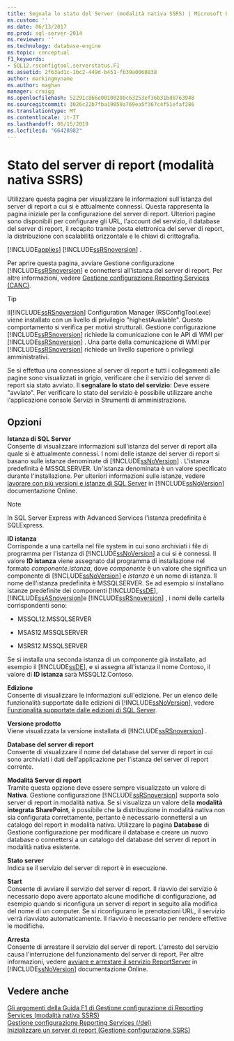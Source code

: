 ```yaml
---
title: Segnala lo stato del Server (modalità nativa SSRS) | Microsoft Docs
ms.custom: ''
ms.date: 06/13/2017
ms.prod: sql-server-2014
ms.reviewer: ''
ms.technology: database-engine
ms.topic: conceptual
f1_keywords:
- SQL12.rsconfigtool.serverstatus.F1
ms.assetid: 2f63ad1c-1bc2-449d-b451-fb39a0060838
author: markingmyname
ms.author: maghan
manager: craigg
ms.openlocfilehash: 52291c866e00100280c63253ef36b31bd8763948
ms.sourcegitcommit: 3026c22b7fba19059a769ea5f367c4f51efaf286
ms.translationtype: MT
ms.contentlocale: it-IT
ms.lasthandoff: 06/15/2019
ms.locfileid: "66428982"
---
```

# <a name="report-server-status-ssrs-native-mode"></a>Stato del server di report (modalità nativa SSRS)
  Utilizzare questa pagina per visualizzare le informazioni sull'istanza del server di report a cui si è attualmente connessi. Questa rappresenta la pagina iniziale per la configurazione del server di report. Ulteriori pagine sono disponibili per configurare gli URL, l'account del servizio, il database del server di report, il recapito tramite posta elettronica del server di report, la distribuzione con scalabilità orizzontale e le chiavi di crittografia.  
  
 [!INCLUDE[applies](../../includes/applies-md.md)] [!INCLUDE[ssRSnoversion](../../includes/ssrsnoversion-md.md)] .  
  
 Per aprire questa pagina, avviare Gestione configurazione [!INCLUDE[ssRSnoversion](../../includes/ssrsnoversion-md.md)] e connettersi all'istanza del server di report. Per altre informazioni, vedere [Gestione configurazione Reporting Services &#40;CANC&#41;](reporting-services-configuration-manager-native-mode.md).  
  
> [!TIP]  
>  Il[!INCLUDE[ssRSnoversion](../../includes/ssrsnoversion-md.md)] Configuration Manager (RSConfigTool.exe) viene installato con un livello di privilegio "highestAvailable". Questo comportamento si verifica per motivi strutturali. Gestione configurazione [!INCLUDE[ssRSnoversion](../../includes/ssrsnoversion-md.md)] richiede la comunicazione con le API di WMI per [!INCLUDE[ssRSnoversion](../../includes/ssrsnoversion-md.md)] . Una parte della comunicazione di WMI per [!INCLUDE[ssRSnoversion](../../includes/ssrsnoversion-md.md)] richiede un livello superiore o privilegi amministrativi.  
  
 Se si effettua una connessione al server di report e tutti i collegamenti alle pagine sono visualizzati in grigio, verificare che il servizio del server di report sia stato avviato. Il **segnalare lo stato del servizio:** Deve essere "avviato". Per verificare lo stato del servizio è possibile utilizzare anche l'applicazione console Servizi in Strumenti di amministrazione.  
  
## <a name="options"></a>Opzioni  
 **Istanza di SQL Server**  
 Consente di visualizzare informazioni sull'istanza del server di report alla quale si è attualmente connessi. I nomi delle istanze del server di report si basano sulle istanze denominate di [!INCLUDE[ssNoVersion](../../includes/ssnoversion-md.md)] . L'istanza predefinita è MSSQLSERVER. Un'istanza denominata è un valore specificato durante l'installazione. Per ulteriori informazioni sulle istanze, vedere [lavorare con più versioni e istanze di SQL Server](../../../2014/sql-server/install/work-with-multiple-versions-and-instances-of-sql-server.md) in [!INCLUDE[ssNoVersion](../../includes/ssnoversion-md.md)] documentazione Online.  
  
> [!NOTE]  
>  In SQL Server Express with Advanced Services l'istanza predefinita è SQLExpress.  
  
 **ID istanza**  
 Corrisponde a una cartella nel file system in cui sono archiviati i file di programma per l'istanza di [!INCLUDE[ssNoVersion](../../includes/ssnoversion-md.md)] a cui si è connessi. Il valore **ID istanza** viene assegnato dal programma di installazione nel formato *componente*.*istanza*, dove *componente* è un valore che significa un componente di [!INCLUDE[ssNoVersion](../../includes/ssnoversion-md.md)] e *istanza* è un nome di istanza. Il nome dell'istanza predefinita è MSSQLSERVER. Se ad esempio si installano istanze predefinite dei componenti [!INCLUDE[ssDE](../../includes/ssde-md.md)], [!INCLUDE[ssASnoversion](../../includes/ssasnoversion-md.md)]e [!INCLUDE[ssRSnoversion](../../includes/ssrsnoversion-md.md)] , i nomi delle cartella corrispondenti sono:  
  
-   MSSQL12.MSSQLSERVER  
  
-   MSAS12.MSSQLSERVER  
  
-   MSRS12.MSSQLSERVER  
  
 Se si installa una seconda istanza di un componente già installato, ad esempio il [!INCLUDE[ssDE](../../includes/ssde-md.md)], e si assegna all'istanza il nome Contoso, il valore di **ID istanza** sarà MSSQL12.Contoso.  
  
 **Edizione**  
 Consente di visualizzare le informazioni sull'edizione. Per un elenco delle funzionalità supportate dalle edizioni di [!INCLUDE[ssNoVersion](../../includes/ssnoversion-md.md)], vedere [Funzionalità supportate dalle edizioni di SQL Server](https://go.microsoft.com/fwlink/?linkid=232473).  
  
 **Versione prodotto**  
 Viene visualizzata la versione installata di [!INCLUDE[ssRSnoversion](../../includes/ssrsnoversion-md.md)] .  
  
 **Database del server di report**  
 Consente di visualizzare il nome del database del server di report in cui sono archiviati i dati dell'applicazione per l'istanza del server di report corrente.  
  
 **Modalità Server di report**  
 Tramite questa opzione deve essere sempre visualizzato un valore di **Nativa**. Gestione configurazione [!INCLUDE[ssRSnoversion](../../includes/ssrsnoversion-md.md)] supporta solo server di report in modalità nativa. Se si visualizza un valore della **modalità integrata SharePoint**, è possibile che la distribuzione in modalità nativa non sia configurata correttamente, pertanto è necessario connettersi a un catalogo del report in modalità nativa. Utilizzare la pagina **Database** di Gestione configurazione per modificare il database e creare un nuovo database o connettersi a un catalogo del database del server di report in modalità nativa esistente.  
  
 **Stato server**  
 Indica se il servizio del server di report è in esecuzione.  
  
 **Start**  
 Consente di avviare il servizio del server di report. Il riavvio del servizio è necessario dopo avere apportato alcune modifiche di configurazione, ad esempio quando si riconfigura un server di report in seguito alla modifica del nome di un computer. Se si riconfigurano le prenotazioni URL, il servizio verrà riavviato automaticamente. Il riavvio è necessario per rendere effettive le modifiche.  
  
 **Arresta**  
 Consente di arrestare il servizio del server di report. L'arresto del servizio causa l'interruzione del funzionamento del server di report. Per altre informazioni, vedere [avviare e arrestare il servizio ReportServer](../../reporting-services/report-server/start-and-stop-the-report-server-service.md) in [!INCLUDE[ssNoVersion](../../includes/ssnoversion-md.md)] documentazione Online.  
  
## <a name="see-also"></a>Vedere anche  
 [Gli argomenti della Guida F1 di Gestione configurazione di Reporting Services &#40;modalità nativa SSRS&#41;](../../../2014/sql-server/install/reporting-services-configuration-manager-f1-help-topics-ssrs-native-mode.md)   
 [Gestione configurazione Reporting Services &#40;/del&#41;](/sql/sql-server/install/reporting-services-configuration-manager-native-mode)   
 [Inizializzare un server di report &#40;Gestione configurazione SSRS&#41;](../../reporting-services/install-windows/ssrs-encryption-keys-initialize-a-report-server.md)  
  
  
